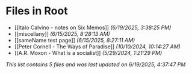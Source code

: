 # Files in Root

- [[Italo Calvino - notes on Six Memos]] *(6/19/2025, 3:38:25 PM)*
- [[miscellany]] *(6/15/2025, 8:28:13 AM)*
- [[sameName test page]] *(6/15/2025, 8:27:11 AM)*
- [[Peter Cornell - The Ways of Paradise]] *(10/10/2024, 10:14:27 AM)*
- [[A.R. Moxon - What is a socialist]] *(5/29/2024, 1:21:29 PM)*

*This list contains 5 files and was last updated on 6/19/2025, 4:37:47 PM*